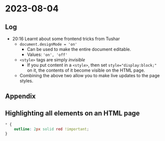 # 2023-08-04

## Log

+ 20:16 Learnt about some frontend tricks from Tushar
	+ `document.designMode = 'on'`
		+ Can be used to make the entire document editable.
		+ Values: `'on', 'off'`
	+ `<style>` tags are simply _invisible_
		+ If you put content in a `<style>`, then set `style="display:block;"` on it, the contents of it become visible on the HTML page.
	+ Combining the above two allow you to make live updates to the page styles.

## Appendix

## Highlighting all elements on an HTML page

```css
* { 
	outline: 2px solid red !important;
}
```
